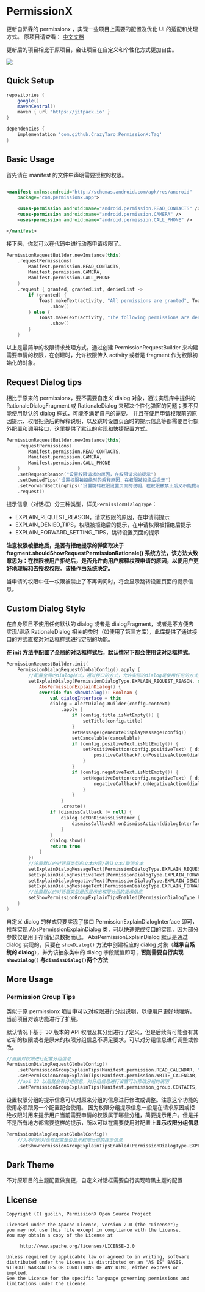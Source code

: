 # PermissionX

更新自郭霖的 permissionx ，实现一些项目上需要的配置及优化 UI 的适配和处理方式。 原项目请查看：
[中文文档](https://blog.csdn.net/sinyu890807/category_10108528.html)

更新后的项目相比于原项目，会让项目在自定义和个性化方式更加自由。

[![](https://jitpack.io/v/CrazyTaro/PermissionX.svg)](https://jitpack.io/#CrazyTaro/PermissionX)

## Quick Setup

```groovy
repositories {
    google()
    mavenCentral()
    maven { url "https://jitpack.io" }
}

dependencies {
    implementation 'com.github.CrazyTaro:PermissionX:Tag'
}
```

## Basic Usage

首先请在 manifest 的文件中声明需要授权的权限。

```xml

<manifest xmlns:android="http://schemas.android.com/apk/res/android"
    package="com.permissionx.app">

    <uses-permission android:name="android.permission.READ_CONTACTS" />
    <uses-permission android:name="android.permission.CAMERA" />
    <uses-permission android:name="android.permission.CALL_PHONE" />

</manifest>
```

接下来，你就可以在代码中进行动态申请权限了。

```kotlin
PermissionRequestBuilder.newInstance(this)
    .requestPermissions(
        Manifest.permission.READ_CONTACTS,
        Manifest.permission.CAMERA,
        Manifest.permission.CALL_PHONE
    )
    .request { granted, grantedList, deniedList ->
        if (granted) {
            Toast.makeText(activity, "All permissions are granted", Toast.LENGTH_SHORT)
                .show()
        } else {
            Toast.makeText(activity, "The following permissions are denied：$deniedList", Toast.LENGTH_SHORT)
                .show()
        }
    }
```

以上是最简单的权限请求处理方式。通过创建 PermissionRequestBuilder 来构建需要申请的权限，在创建时，允许权限传入 activity 或者是 fragment
作为权限初始化的对象。

## Request Dialog tips

相比于原来的 permissionx，要不需要自定义 dialog 对象，通过实现库中提供的 RationaleDialogFragment 或 RationaleDialog
来解决个性化弹窗的问题；要不只能使用默认的 dialog 样式，可能不满足自己的需要。
并且在使用申请权限前的原因提示、权限拒绝后的解释说明，以及跳转设置页面时的提示信息等都需要自行额外配置和调用接口，这里提供了默认的实现和快捷配置方式。

```kotlin
PermissionRequestBuilder.newInstance(this)
    .requestPermissions(
        Manifest.permission.READ_CONTACTS,
        Manifest.permission.CAMERA,
        Manifest.permission.CALL_PHONE
    )
    .setRequestReason("设置权限请求的原因，在权限请求前提示")
    .setDeniedTips("设置权限被拒绝时的解释原因，在权限被拒绝后提示")
    .setForwardSettingTips("设置跳转权限设置页面的说明，在权限被禁止后又不能提示时显示")
    .request()
```

提示信息（对话框）分三种类型，详见`PermissionDialogType`：

- EXPLAIN_REQUEST_REASON，请求权限的原因，在申请前提示
- EXPLAIN_DENIED_TIPS，权限被拒绝后的提示，在申请权限被拒绝后提示
- EXPLAIN_FORWARD_SETTING_TIPS，跳转设置页面的提示

**注意权限被拒绝后，是否有拒绝提示的弹窗取决于 fragment.shouldShowRequestPermissionRationale()
系统方法，该方法大致意思为：在权限被用户拒绝后，是否允许向用户解释权限申请的原因，以便用户更好地理解和去授权权限。该操作由系统决定。**

当申请的权限中任一权限被禁止了不再询问时，将会显示跳转设置页面的提示信息。

## Custom Dialog Style

在自身项目不使用任何默认的 dialog 或者是 dialogFragment，或者是不方便去实现/继承 RationaleDialog
相关的类时（如使用了第三方库），此库提供了通过接口的方式直接对对话框样式进行定制的功能。

**在 init 方法中配置了全局的对话框样式后，默认情况下都会使用该对话框样式**。

```kotlin
PermissionRequestBuilder.init(
    PermissionDialogRequestGlobalConfig().apply {
        //配置全局的dialog样式，通过接口的方式，允许实际的dialog是使用任何的方式实现
        setExplainDialog(PermissionDialogType.EXPLAIN_REQUEST_REASON, object :
            AbsPermissionExplainDialog() {
            override fun showDialog(): Boolean {
                val dialogInterface = this
                dialog = AlertDialog.Builder(config.context)
                    .apply {
                        if (config.title.isNotEmpty()) {
                            setTitle(config.title)
                        }
                        setMessage(generateDisplayMessage(config))
                        setCancelable(cancelable)
                        if (config.positiveText.isNotEmpty()) {
                            setPositiveButton(config.positiveText) { dialog, which ->
                                positiveCallback?.onPositiveAction(dialogInterface)
                            }
                        }
                        if (config.negativeText.isNotEmpty()) {
                            setNegativeButton(config.negativeText) { dialog, which ->
                                negativeCallback?.onNegativeAction(dialogInterface)
                            }
                        }
                    }
                    .create()
                if (dismissCallback != null) {
                    dialog.setOnDismissListener {
                        dismissCallback?.onDismissAction(dialogInterface)
                    }
                }
                dialog.show()
                return true
            }
        })
        //设置默认的对话框类型的文本内容/确认文本/取消文本
        setExplainDialogMessageText(PermissionDialogType.EXPLAIN_REQUEST_REASON, "这是默认的请求文本")
        setExplainDialogPositiveText(PermissionDialogType.EXPLAIN_FORWARD_SETTING_TIPS, "这是默认的确认文本")
        setExplainDialogNegativeText(PermissionDialogType.EXPLAIN_DENIED_TIPS, "这是默认的取消文本")
        setExplainDialogMessageText(PermissionDialogType.EXPLAIN_FORWARD_SETTING_TIPS, "默认跳转设置时是列出权限分组的，其它的没有")
        //设置默认的对话框类型是否显示出权限分组的提示信息
        setShowPermissionGroupExplainTipsEnabled(PermissionDialogType.EXPLAIN_FORWARD_SETTING_TIPS, true)
    }
)
```

自定义 dialog 的样式只要实现了接口 PermissionExplainDialogInterface 即可，推荐实现 AbsPermissionExplainDialog
类，可以快速完成接口的实现，因为部分参数仅是用于存储记录数据而已。 AbsPermissionExplainDialog 默认是通过 dialog 实现的，只要在 `showDialog()`
方法中创建相应的 dialog 对象（**继承自系统的 dialog**），并为该抽象类中的 dialog 字段赋值即可；**否则需要自行实现`showDialog()`
与`dismissDialog()`两个方法**

## More Usage

### Permission Group Tips

类似于原 permissionx 项目中可以对权限进行分组说明，以便用户更好地理解，当前项目对该功能进行了扩展。

默认情况下基于 30 版本的 API 权限及其分组进行了定义，但是后续有可能会有其它新的权限或者是原来的权限分组信息不满足要求，可以对分组信息进行调整或修改。

```kotlin
//直接对权限进行配置分组信息
PermissionDialogRequestGlobalConfig()
    .setPermissionGroupExplainTips(Manifest.permission.READ_CALENDAR, "系统日历权限")
    .setPermissionGroupExplainTips(Manifest.permission.WRITE_CALENDAR, "系统日历权限")
    //api 23 以后就会有分组信息，对分组信息进行设置可以修改分组的说明
    .setPermissionGroupExplainTips(Manifest.permission_group.CONTACTS, "系统联系人")
```

设置权限分组的提示信息可以对原来分组的信息进行修改或调整。注意这个功能的使用必须跟另一个配置配合使用。
因为权限分组提示信息一般是在请求原因或拒绝权限时用来提示用户当前需要申请的权限属于哪些分组，简要提示用户。但是并不是所有地方都需要这样的提示，所以可以在需要使用时配置上**显示权限分组信息**

```kotlin
PermissionDialogRequestGlobalConfig()
    //为不同的对话框配置是否显示权限分组的提示信息
    .setShowPermissionGroupExplainTipsEnabled(PermissionDialogType.EXPLAIN_FORWARD_SETTING_TIPS, true)
```

## Dark Theme

不对原项目的主题配置做变更，自定义对话框需要自行实现暗黑主题的配置

## License

```
Copyright (C) guolin, PermissionX Open Source Project

Licensed under the Apache License, Version 2.0 (the "License");
you may not use this file except in compliance with the License.
You may obtain a copy of the License at

     http://www.apache.org/licenses/LICENSE-2.0

Unless required by applicable law or agreed to in writing, software
distributed under the License is distributed on an "AS IS" BASIS,
WITHOUT WARRANTIES OR CONDITIONS OF ANY KIND, either express or implied.
See the License for the specific language governing permissions and
limitations under the License.
```
